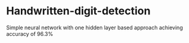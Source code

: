 # Handwritten-digit-detection
Simple neural network with one hidden layer based approach achieving accuracy of 96.3%
